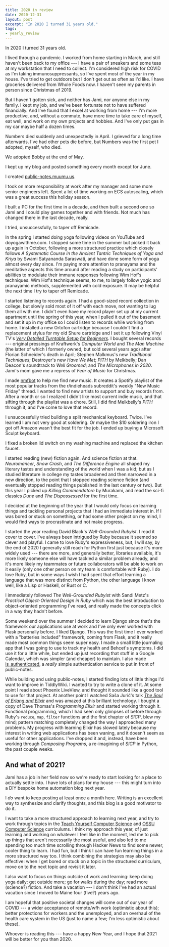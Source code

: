 ```yaml
---
title: 2020 in review
date: 2020-12-31
layout: post
excerpt: "In 2020 I turned 31 years old."
tags:
- yearly_review
---
```


In 2020 I turned 31 years old.

I lived through a pandemic. I worked from home starting in March, and still
haven't been back to my office --- I have a pair of sneakers and some teas at my
workstation that I need to collect. I'm considered high risk for COVID as
I'm taking immunosuppressants, so I've spent most of the year in my house. I've
tried to get outdoors but I don't get out as often as I'd like. I have groceries
delivered from Whole Foods now. I haven't seen my parents in person since
Christmas of 2019.

But I haven't gotten sick, and neither has Jami, nor anyone else in my family. I
kept my job, and we've been fortunate not to have suffered financially. And I've
found that I excel at working from home --- I'm more productive, and, without a
commute, have more time to take care of myself, eat well, and work on my own
projects and hobbies. And I've only put gas in my car maybe half a dozen times.

Numbers died suddenly and unexpectedly in April. I grieved for a long time
afterwards. I've had other pets die before, but Numbers was the first pet I
adopted, myself, who died.

We adopted Bobby at the end of May.

I kept up my blog and posted something every month except for June.

I created [public-notes.muumu.us](https://public-notes.muumu.us
"public-notes.muumu.us").

I took on more responsibility at work after my manager and some more senior
engineers left. Spent a lot of time working on ECS autoscaling, which was a great
success this holiday season.

I built a PC for the first time in a decade, and then built a second one so Jami
and I could play games together and with friends. Not much has changed there in
the last decade, really.

I tried, unsuccessfully, to taper off Remicade.

In the spring I started doing yoga following videos on YouTube and
doyogawithme.com. I stopped some time in the summer but picked it back up again
in October, following a more structured practice which closely follows *A
Systematic Course in the Ancient Tantric Techniques of Yoga and Kriya* by Swami
Satyananda Saraswati, and have done some form of yoga almost every day since.
I'm paying more attention to pranayama and the meditative aspects this time
around after reading a study on participants' abilities to modulate their immune
responses following Wim Hof's techniques. Wim Hof's technique seems, to me, to
largely follow yogic and pranayamic methods, supplemented with cold exposure. It
may be helpful the next time I try to taper off Remicade.

I started listening to records again. I had a good-sized record collection in
college, but slowly sold most of it off with each move, not wanting to lug them
all with me. I didn't even have my record player set up at my current apartment
until the spring of this year, when I pulled it out of the basement and set it
up in my office so I could listen to records while working from home. I
installed a new Ortofon cartridge because I couldn't find a replacement stylus
for my old Shure cartridge and I set it up following Vinyl TV's [*Very Detailed
Turntable Setup for Beginners*](https://youtu.be/WM-aIDwfrhc "YouTube - Vinyl
TV - Very Detailed Turntable Setup for Beginners"). I bought several records ---
original pressings of Kraftwerk's *Computer World* and *The Man Machine* (the
latter of which I formerly owned, but sold several years ago) after Florian
Schneider's death in April; Stephen Malkmus's new *Traditional Techniques*;
Destroyer's new *Have We Met*; *PITH* by Melkbelly; Dan Deacon's soundtrack to
*Well Groomed*; and *The Microphones in 2020*. Jami's mom gave me a repress of
*Fear of Music* for Christmas.

I made [nmfbot](https://github.com/kylerjohnston/nmfbot "GitHub -
kylerjohnston/nmfbot") to help me find new music. It creates a Spotify playlist
of the most popular tracks from the r/indieheads subreddit's weekly "New Music
Friday" thread. I wanted to find new artists to support and buy records from.
After a month or so I realized I didn't like most current indie music, and that
sifting through the playlist was a chore. Still, I did find Melkbelly's *PITH*
through it, and I've come to love that record.

I unsuccessfully tried building a split mechanical keyboard. Twice. I've learned
I am not very good at soldering. Or maybe the $10 soldering iron I got off
Amazon wasn't the best fit for the job. I ended up buying a Microsoft Sculpt
keyboard.

I fixed a broken lid switch on my washing machine and replaced the kitchen
faucet.

I started reading (new) fiction again. And science fiction at that.
*Neuromancer*, *Snow Crash*, and *The Difference Engine* all shaped my literary
tastes and understanding of the world when I was a kid; but as I studied
literature in college my tastes broadened and then narrowed in a new direction,
to the point that I stopped reading science fiction (and eventually stopped
reading things published in the last century or two). But this year I picked up
*Killing Commendatore* by Murakami, and read the sci-fi classics *Dune* and *The
Dispossessed* for the first time.

I decided at the beginning of the year that I would only focus on learning
things and tackling personal projects that I had an immediate interest in. If I
was bored or stuck on something, or had some other project on my mind, I would
find ways to procrastinate and not make progress.

I started the year reading David Black's *Well-Grounded Rubyist*. I read it
cover to cover. I've always been intrigued by Ruby because it seemed so clever
and playful. I came to love Ruby's expressiveness, but, I will say, by the end
of 2020 I generally still reach for Python first just because it's more widely
used --- there are more, and generally better, libraries available, it's more
likely someone else will have tackled a similar problem already, and it's more
likely my teammates or future collaborators will be able to work on it easily
(only one other person on my team is comfortable with Ruby). I do love Ruby, but
in some ways I wish I had spent that effort learning a language that was more
distinct from Python, the other language I know well, like a Lisp or Haskell, or
Rust or C.

I immediately followed *The Well-Grounded Rubyist* with Sandi Metz's *Practical
Object-Oriented Design in Ruby* which was the best introduction to
object-oriented programming I've read, and really made the concepts click in a
way they hadn't before.

Some weekend over the summer I decided to learn Django since that's the
framework our applications use at work and I've only ever worked with Flask
personally before. I liked Django. This was the first time I ever worked with a
"batteries included" framework, coming from Flask, and it really made most
common things seem super easy. I made a small little journaling app that I was
going to use to track my health and Behcet's symptoms. I did use it for a little
while, but ended up just recording that stuff in a Google Calendar, which was
simpler (and cheaper) to maintain. I also made
[is_authenticated](https://github.com/kylerjohnston/is_authenticated "GitHub -
kylerjohnston/is_authenticated"), a *really* simple authentication service to
put in front of public-notes.

While building and using public-notes, I started finding lots of little things
I'd want to improve in TiddlyWiki. I wanted to try to write a clone of it. At
some point I read about Phoenix LiveView, and thought it sounded like a good
tool to use for that project. At another point I watched Saša Jurić's talk [*The
Soul of Erlang and Elixir*](https://youtu.be/JvBT4XBdoUE "YouTube - GOTO 2019 -
The Soul of Erlang and Elixir") and was amazed at this brilliant technology. I
bought a copy of Dave Thomas's *Programming Elixir* and started working through
it. Functional programming, which I had seen only glimpses of before through
Ruby's `reduce`, `map`, `filter` functions and the first chapter of *SICP*, blew
my mind; pattern matching completely changed the way I approached many problems.
My progress with learning Elixir has slowed lately because my interest in
writing web applications has been waning, and it doesn't seem as useful for
other applications. I've dropped it and, instead, have been working through
*Composing Programs*, a re-imagining of *SICP* in Python, the past couple weeks.

## And what of 2021?

Jami has a job in her field now so we're ready to start looking for a place to
actually settle into. I have lots of plans for my house --- this might turn into
a DIY bespoke home automation blog next year.

I *do* want to keep posting at least once a month here. Writing is an excellent
way to synthesize and clarify thoughts, and this blog is a good motivator to do
it.

I want to take a more structured approach to learning next year, and try to work
through topics in the [Teach Yourself Computer
Science](https://teachyourselfcs.com/ "Teach Yourself Computer Science") and
[OSSU Computer Science](https://github.com/ossu/computer-science "GitHub -
ossu/computer-science") curriculums. I think my approach this year, of just
learning and working on whatever I feel like in the moment, led me to pick up
things that aren't necessarily the most useful, and also led to me spending too
much time scrolling through Hacker News to find some newer, cooler thing to
learn. I had fun, but I think I can have fun learning things in a more
structured way too. I think combining the strategies may also be effective: when
I get bored or stuck on a topic in the structured curriculum, move on to the
next topic and revisit it later.

I also want to focus on things outside of work and learning: keep doing yoga
daily; get outside more; go for walks during the day; read more (science?)
fiction. And take a vacation --- I don't think I've had an actual vacation since
I moved to Maine four (five?) years ago.

I am hopeful that positive societal changes will come out of our year of COVID
--- a wider acceptance of remote/wfh work (optimistic about this); better
protections for workers and the unemployed, and an overhaul of the health care
system in the US (just to name a few; I'm less optimistic about these).

Whoever is reading this --- have a happy New Year, and I hope that 2021 will be
better for you than 2020.
